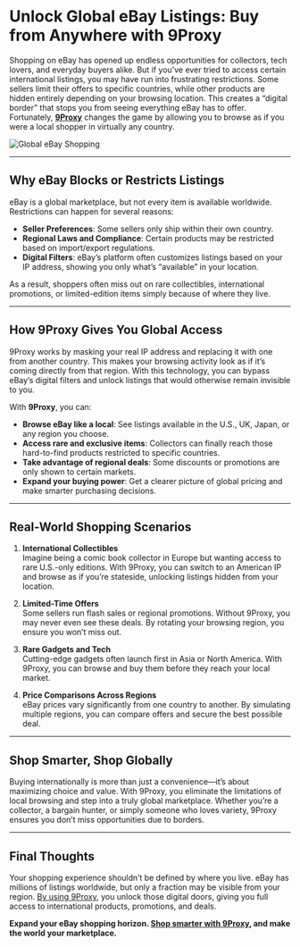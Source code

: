 # Unlock Global eBay Listings: Buy from Anywhere with 9Proxy  

Shopping on eBay has opened up endless opportunities for collectors, tech lovers, and everyday buyers alike. But if you’ve ever tried to access certain international listings, you may have run into frustrating restrictions. Some sellers limit their offers to specific countries, while other products are hidden entirely depending on your browsing location. This creates a “digital border” that stops you from seeing everything eBay has to offer. Fortunately, **[9Proxy](https://the9proxy.short.gy/home-github-james2k4)** changes the game by allowing you to browse as if you were a local shopper in virtually any country.  

![Global eBay Shopping](https://export.ebay.com/ebayhub_media/images/1._Send_offers_-_eligible.width-800.jpg)  

---

## Why eBay Blocks or Restricts Listings  

eBay is a global marketplace, but not every item is available worldwide. Restrictions can happen for several reasons:  

- **Seller Preferences**: Some sellers only ship within their own country.  
- **Regional Laws and Compliance**: Certain products may be restricted based on import/export regulations.  
- **Digital Filters**: eBay’s platform often customizes listings based on your IP address, showing you only what’s “available” in your location.  

As a result, shoppers often miss out on rare collectibles, international promotions, or limited-edition items simply because of where they live.  

---

## How 9Proxy Gives You Global Access  

9Proxy works by masking your real IP address and replacing it with one from another country. This makes your browsing activity look as if it’s coming directly from that region. With this technology, you can bypass eBay’s digital filters and unlock listings that would otherwise remain invisible to you.  

With **9Proxy**, you can:  

- **Browse eBay like a local**: See listings available in the U.S., UK, Japan, or any region you choose.  
- **Access rare and exclusive items**: Collectors can finally reach those hard-to-find products restricted to specific countries.  
- **Take advantage of regional deals**: Some discounts or promotions are only shown to certain markets.  
- **Expand your buying power**: Get a clearer picture of global pricing and make smarter purchasing decisions.  

---

## Real-World Shopping Scenarios  

1. **International Collectibles**  
   Imagine being a comic book collector in Europe but wanting access to rare U.S.-only editions. With 9Proxy, you can switch to an American IP and browse as if you’re stateside, unlocking listings hidden from your location.  

2. **Limited-Time Offers**  
   Some sellers run flash sales or regional promotions. Without 9Proxy, you may never even see these deals. By rotating your browsing region, you ensure you won’t miss out.  

3. **Rare Gadgets and Tech**  
   Cutting-edge gadgets often launch first in Asia or North America. With 9Proxy, you can browse and buy them before they reach your local market.  

4. **Price Comparisons Across Regions**  
   eBay prices vary significantly from one country to another. By simulating multiple regions, you can compare offers and secure the best possible deal.  

---

## Shop Smarter, Shop Globally  

Buying internationally is more than just a convenience—it’s about maximizing choice and value. With 9Proxy, you eliminate the limitations of local browsing and step into a truly global marketplace. Whether you’re a collector, a bargain hunter, or simply someone who loves variety, 9Proxy ensures you don’t miss opportunities due to borders.  

---

## Final Thoughts  

Your shopping experience shouldn’t be defined by where you live. eBay has millions of listings worldwide, but only a fraction may be visible from your region. [By using 9Proxy](https://the9proxy.short.gy/pricing-github-james2k4), you unlock those digital doors, giving you full access to international products, promotions, and deals.  

**Expand your eBay shopping horizon. [Shop smarter with 9Proxy](https://the9proxy.short.gy/home-github-james2k4), and make the world your marketplace.**  
